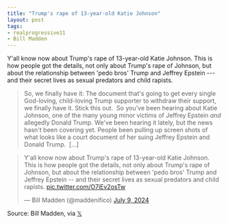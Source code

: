 ```yaml
---
title: "Trump's rape of 13-year-old Katie Johnson"
layout: post
tags:
- realprogressive11
- Bill Madden
---
```


Y'all know now about Trump's rape of 13-year-old Katie Johnson. This is how people got the details, not only about Trump's rape of Johnson, but about the relationship between 'pedo bros' Trump and Jeffrey Epstein --- and their secret lives as sexual predators and child rapists.

> So, we finally have it: The document that's going to get every single God-loving, child-loving Trump supporter to withdraw their support, we finally have it. Stick this out.  So you've been hearing about Katie Johnson, one of the many young minor victims of Jeffrey Epstein *and* allegedly Donald Trump. We've been hearing it lately, but the news hasn't been covering yet. People been pulling up screen shots of what looks like a court document of her suing Jeffrey Epstein and Donald Trump.  [...]

<blockquote class="twitter-tweet"><p lang="en" dir="ltr">Y&#39;all know now about Trump&#39;s rape of 13-year-old Katie Johnson. This is how people got the details, not only about Trump&#39;s rape of Johnson, but about the relationship between &#39;pedo bros&#39; Trump and Jeffrey Epstein -- and their secret lives as sexual predators and child rapists. <a href="https://t.co/O7iEv2osTw">pic.twitter.com/O7iEv2osTw</a></p>&mdash; Bill Madden (@maddenifico) <a href="https://twitter.com/maddenifico/status/1810699562115309790?ref_src=twsrc%5Etfw">July 9, 2024</a></blockquote> <script async src="https://platform.twitter.com/widgets.js" charset="utf-8"></script>

Source: Bill Madden, via [𝕏](https://x.com)
